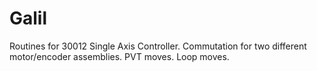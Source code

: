 # Galil
Routines for 30012 Single Axis Controller.
Commutation for two different motor/encoder assemblies.
PVT moves.
Loop moves.

